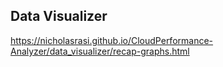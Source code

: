 ## Data Visualizer
https://nicholasrasi.github.io/CloudPerformance-Analyzer/data_visualizer/recap-graphs.html 
